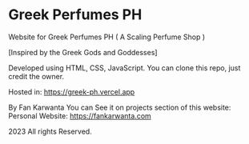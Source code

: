 # Greek Perfumes PH
Website for Greek Perfumes PH ( A Scaling Perfume Shop )

[Inspired by the Greek Gods and Goddesses]

Developed using HTML, CSS, JavaScript.
You can clone this repo, just credit the owner.

Hosted in: https://greek-ph.vercel.app

By Fan Karwanta 
You can See it on projects section of this website:
Personal Website: https://fankarwanta.com

2023 All rights Reserved.
